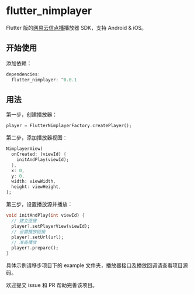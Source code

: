 # flutter_nimplayer

Flutter 版的[网易云信点播](https://doc.yunxin.163.com/vod/docs/home-page)播放器 SDK，支持 Android & iOS。

## 开始使用

添加依赖：

```dart
dependencies:
  flutter_nimplayer: ^0.0.1
```

## 用法

第一步，创建播放器：

```dart
player = FlutterNimplayerFactory.createPlayer();
```

第二步，添加播放器视图：

```dart
NimplayerView(
  onCreated: (viewId) {
    initAndPlay(viewId);
  },
  x: 0,
  y: 0,
  width: viewWidth,
  height: viewHeight,
);
```

第三步，设置播放源并播放：

```dart
void initAndPlay(int viewId) {
  // 建立连接
  player?.setPlayerView(viewId);
  // 设置播放链接
  player?.setUrl(url);
  // 准备播放
  player?.prepare();
}
```

具体示例请移步项目下的 example 文件夹，播放器接口及播放回调请查看项目源码。

欢迎提交 issue 和 PR 帮助完善该项目。

